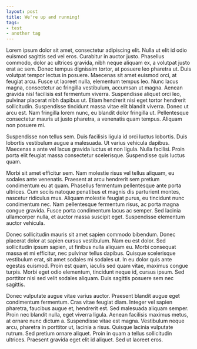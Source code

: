 ```yaml
---
layout: post
title: We're up and running!
tags:
- test
- another tag
---
```


<p>Lorem ipsum dolor sit amet, consectetur adipiscing elit. Nulla ut elit id odio euismod sagittis sed vel eros. Curabitur in auctor justo. Phasellus commodo, dolor ac ultrices gravida, nibh neque aliquam ex, a volutpat justo erat ac sem. Donec tempus dignissim tortor, at posuere leo pharetra ut. Duis volutpat tempor lectus in posuere. Maecenas sit amet euismod orci, at feugiat arcu. Fusce ut laoreet nulla, elementum tempus leo. Nunc lacus magna, consectetur ac fringilla vestibulum, accumsan ut magna. Aenean gravida nisl facilisis est fermentum viverra. Suspendisse aliquet orci leo, pulvinar placerat nibh dapibus ut. Etiam hendrerit nisi eget tortor hendrerit sollicitudin. Suspendisse tincidunt massa vitae elit blandit viverra. Donec ut arcu est. Nam fringilla lorem nunc, eu blandit dolor fringilla ut. Pellentesque consectetur mauris ut justo pharetra, a venenatis quam tempus. Aliquam non posuere mi.</p>

<p>Suspendisse non tellus sem. Duis facilisis ligula id orci luctus lobortis. Duis lobortis vestibulum augue a malesuada. Ut varius vehicula dapibus. Maecenas a ante vel lacus gravida luctus et non ligula. Nulla facilisi. Proin porta elit feugiat massa consectetur scelerisque. Suspendisse quis luctus quam.</p>

<p>Morbi sit amet efficitur sem. Nam molestie risus vel tellus aliquam, eu sodales ante venenatis. Praesent at arcu hendrerit sem pretium condimentum eu at quam. Phasellus fermentum pellentesque ante porta ultrices. Cum sociis natoque penatibus et magnis dis parturient montes, nascetur ridiculus mus. Aliquam molestie feugiat purus, eu tincidunt nunc condimentum nec. Nam pellentesque fermentum risus, ac porta magna congue gravida. Fusce porta condimentum lacus ac semper. Sed lacinia ullamcorper nulla, et auctor massa suscipit eget. Suspendisse elementum auctor vehicula.</p>

<p>Donec sollicitudin mauris sit amet sapien commodo bibendum. Donec placerat dolor at sapien cursus vestibulum. Nam eu est dolor. Sed sollicitudin ipsum sapien, ut finibus nulla aliquam eu. Morbi consequat massa et mi efficitur, nec pulvinar tellus dapibus. Quisque scelerisque vestibulum erat, sit amet sodales mi sodales ut. In eu dolor quis ante egestas euismod. Proin est quam, iaculis sed quam vitae, maximus congue turpis. Morbi eget odio elementum, tincidunt neque id, cursus ipsum. Sed porttitor nisi sed velit sodales aliquam. Duis sagittis posuere sem nec sagittis.</p>

<p>Donec vulputate augue vitae varius auctor. Praesent blandit augue eget condimentum fermentum. Cras vitae feugiat diam. Integer vel sapien pharetra, faucibus augue et, hendrerit est. Sed malesuada aliquam semper. Proin nec blandit nulla, eget viverra ligula. Aenean facilisis maximus metus, at ornare nunc dictum a. Suspendisse vitae est magna. Vestibulum neque arcu, pharetra in porttitor ut, lacinia a risus. Quisque lacinia vulputate rutrum. Sed pretium ornare aliquet. Proin in quam a tellus sollicitudin ultrices. Praesent gravida eget elit id aliquet. Sed ut laoreet eros.</p>